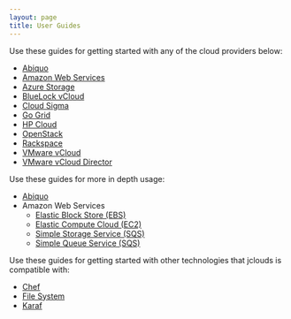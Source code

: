 ```yaml
---
layout: page
title: User Guides
---
```


Use these guides for getting started with any of the cloud providers below:

* [Abiquo](abiquo)
* [Amazon Web Services](aws)
* [Azure Storage](azure-storage)
* [BlueLock vCloud](bluelock)
* [Cloud Sigma](cloudsigma)
* [Go Grid](go-grid)
* [HP Cloud](hpcloud)
* [OpenStack](openstack)
* [Rackspace](rackspace)
* [VMware vCloud](vcloud)
* [VMware vCloud Director](vcloud-director)

Use these guides for more in depth usage:

* [Abiquo](abiquo-cloud)
* Amazon Web Services
    * [Elastic Block Store (EBS)](aws-ebs)
    * [Elastic Compute Cloud (EC2)](aws-ec2)
    * [Simple Storage Service (SQS)](aws-s3)
    * [Simple Queue Service (SQS)](aws-sqs)

Use these guides for getting started with other technologies that jclouds is compatible with:

* [Chef](chef)
* [File System](filesystem)
* [Karaf](karaf)